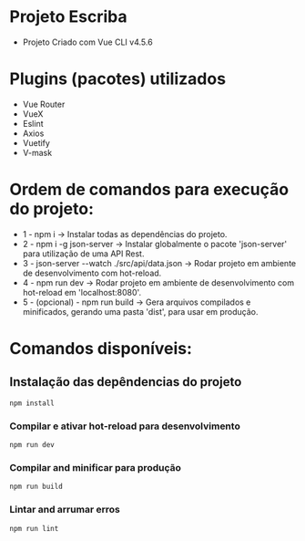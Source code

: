 # Projeto Escriba
- Projeto Criado com Vue CLI v4.5.6


# Plugins (pacotes) utilizados
- Vue Router
- VueX
- Eslint
- Axios
- Vuetify
- V-mask

# Ordem de comandos para execução do projeto: 
- 1 - npm i -> Instalar todas as dependências do projeto.
- 2 - npm i -g json-server -> Instalar globalmente o pacote 'json-server' para utilização de uma API Rest.
- 3 - json-server --watch ./src/api/data.json -> Rodar projeto em ambiente de desenvolvimento com hot-reload.
- 4 - npm run dev -> Rodar projeto em ambiente de desenvolvimento com hot-reload em 'localhost:8080'.
- 5 - (opcional) - npm run build -> Gera arquivos compilados e minificados, gerando uma pasta 'dist', para usar em produção.


# Comandos disponíveis:
## Instalação das depêndencias do projeto

```
npm install
```

### Compilar e ativar hot-reload para desenvolvimento

```
npm run dev
```

### Compilar and minificar para produção

```
npm run build
```

### Lintar and arrumar erros

```
npm run lint
```

